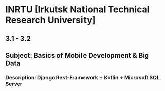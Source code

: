 # INRTU [Irkutsk National Technical Research University]
## 3.1 - 3.2
## Subject: Basics of Mobile Development & Big Data
### Description: Django Rest-Framework + Kotlin + Microsoft SQL Server
